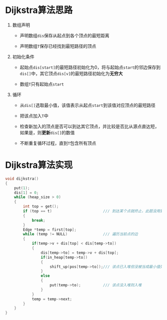 # Dijkstra算法思路
1. 数组声明
    * 声明数组`dis`保存从起点到各个顶点的最短距离

    * 声明数组`T`保存已经找到最短路径的顶点

2. 初始化条件
    * 起始点`dis[start]`的最短路径初始化为0，将与起始点`start`的邻边保存到`dis[]`中，其它顶点`dis[v]`的最短路径初始化为**无穷大**

    * 数组`T`只有起始点`start`

3. 循环
    * 从`dis[]`选取最小值，该值表示从起点`start`到该值对应顶点的最短路径

    * 把该点加入`T`中

    * 检查新加入的顶点是否可以到达其它顶点，并比较是否比从源点直达短，如果是，则**更新**`dis[]`的数值

    * 不断重复循环过程，直到`T`包含所有顶点

# Dijkstra算法实现

```c
void dijkstra()
{
	put(1);
	dis[1] = 0;
	while (heap_size > 0)
	{
		int top = get();
		if (top == t) 						/// 到达某个点就终止，此题没用到
		{
			break;
		}
		Edge *temp = first[top];
		while (temp != NULL)				/// 遍历当前点的边
		{
			if(temp->v + dis[top] < dis[temp->to])
			{
				dis[temp->to] = temp->v + dis[top];
				if(in_heap[temp->to])
				{
					shift_up(pos[temp->to]);/// 该点已入堆但没被当成最小值弹出
				}
				else
				{
					put(temp->to);          /// 该点没入堆则入堆
				}
			}
			temp = temp->next;
		}
	}
}
```